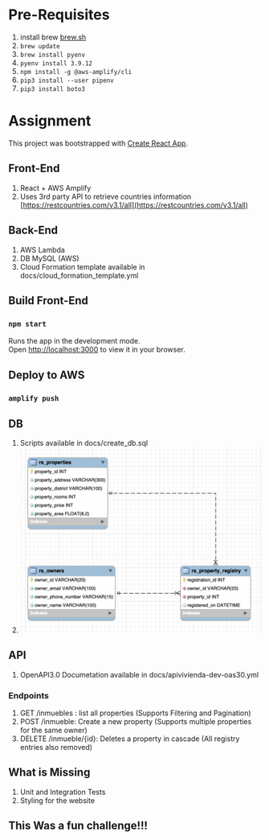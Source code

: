 # Pre-Requisites

1. install brew [brew.sh](https://brew.sh/)
1. `brew update`
1. `brew install pyenv`
1. `pyenv install 3.9.12`
1. `npm install -g @aws-amplify/cli`
1. `pip3 install --user pipenv`
1. `pip3 install boto3`

# Assignment

This project was bootstrapped with [Create React App](https://github.com/facebook/create-react-app).

## Front-End

1. React + AWS Amplify
2. Uses 3rd party API to retrieve countries information [https://restcountries.com/v3.1/all](https://restcountries.com/v3.1/all)

## Back-End

1. AWS Lambda
2. DB MySQL (AWS)
3. Cloud Formation template available in docs/cloud_formation_template.yml

## Build Front-End

### `npm start`

Runs the app in the development mode.\
Open [http://localhost:3000](http://localhost:3000) to view it in your browser.

## Deploy to AWS

### `amplify push`

## DB

1. Scripts available in docs/create_db.sql
2. ![alt text](docs/Modelo_ER.png)

## API
1. OpenAPI3.0 Documetation available in docs/apivivienda-dev-oas30.yml
### Endpoints
1. GET /inmuebles : list all properties (Supports Filtering and Pagination)
2. POST /inmueble: Create a new property (Supports multiple properties for the same owner)
3. DELETE /inmueble/{id}: Deletes a property in cascade (All registry entries also removed)

## What is Missing

1. Unit and Integration Tests
2. Styling for the website

## This Was a fun challenge!!!